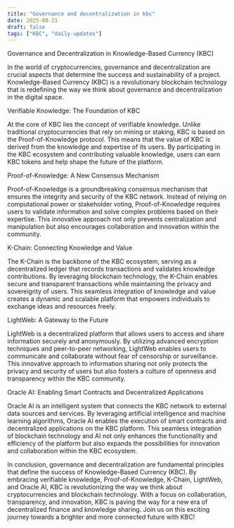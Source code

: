 ```yaml
---
title: "Governance and decentralization in kbc"
date: 2025-08-21
draft: false
tags: ["KBC", "daily-updates"]
---
```


Governance and Decentralization in Knowledge-Based Currency (KBC)

In the world of cryptocurrencies, governance and decentralization are crucial aspects that determine the success and sustainability of a project. Knowledge-Based Currency (KBC) is a revolutionary blockchain technology that is redefining the way we think about governance and decentralization in the digital space.

Verifiable Knowledge: The Foundation of KBC

At the core of KBC lies the concept of verifiable knowledge. Unlike traditional cryptocurrencies that rely on mining or staking, KBC is based on the Proof-of-Knowledge protocol. This means that the value of KBC is derived from the knowledge and expertise of its users. By participating in the KBC ecosystem and contributing valuable knowledge, users can earn KBC tokens and help shape the future of the platform.

Proof-of-Knowledge: A New Consensus Mechanism

Proof-of-Knowledge is a groundbreaking consensus mechanism that ensures the integrity and security of the KBC network. Instead of relying on computational power or stakeholder voting, Proof-of-Knowledge requires users to validate information and solve complex problems based on their expertise. This innovative approach not only prevents centralization and manipulation but also encourages collaboration and innovation within the community.

K-Chain: Connecting Knowledge and Value

The K-Chain is the backbone of the KBC ecosystem, serving as a decentralized ledger that records transactions and validates knowledge contributions. By leveraging blockchain technology, the K-Chain enables secure and transparent transactions while maintaining the privacy and sovereignty of users. This seamless integration of knowledge and value creates a dynamic and scalable platform that empowers individuals to exchange ideas and resources freely.

LightWeb: A Gateway to the Future

LightWeb is a decentralized platform that allows users to access and share information securely and anonymously. By utilizing advanced encryption techniques and peer-to-peer networking, LightWeb enables users to communicate and collaborate without fear of censorship or surveillance. This innovative approach to information sharing not only protects the privacy and security of users but also fosters a culture of openness and transparency within the KBC community.

Oracle AI: Enabling Smart Contracts and Decentralized Applications

Oracle AI is an intelligent system that connects the KBC network to external data sources and services. By leveraging artificial intelligence and machine learning algorithms, Oracle AI enables the execution of smart contracts and decentralized applications on the KBC platform. This seamless integration of blockchain technology and AI not only enhances the functionality and efficiency of the platform but also expands the possibilities for innovation and collaboration within the KBC ecosystem.

In conclusion, governance and decentralization are fundamental principles that define the success of Knowledge-Based Currency (KBC). By embracing verifiable knowledge, Proof-of-Knowledge, K-Chain, LightWeb, and Oracle AI, KBC is revolutionizing the way we think about cryptocurrencies and blockchain technology. With a focus on collaboration, transparency, and innovation, KBC is paving the way for a new era of decentralized finance and knowledge sharing. Join us on this exciting journey towards a brighter and more connected future with KBC!
